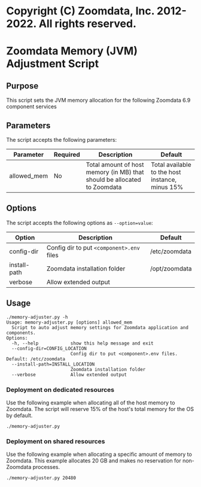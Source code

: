 # Copyright (C) Zoomdata, Inc. 2012-2022. All rights reserved.

# Zoomdata Memory (JVM) Adjustment Script

## Purpose
This script sets the JVM memory allocation for the following Zoomdata 6.9 component services

## Parameters
The script accepts the following parameters:

| Parameter |  Required  |  Description  |  Default  |
| --- | --- | --- | --- |
| allowed_mem | No | Total amount of host memory (in MB) that should be allocated to Zoomdata | Total available to the host instance, minus 15%

## Options
The script accepts the following options as `--option=value`:

| Option |  Description  |  Default  |
| --- | --- | --- |
| config-dir | Config dir to put `<component>.env` files | /etc/zoomdata
| install-path | Zoomdata installation folder | /opt/zoomdata
| verbose | Allow extended output | 

## Usage
```
./memory-adjuster.py -h
Usage: memory-adjuster.py [options] allowed_mem
  Script to auto adjust memory settings for Zoomdata application and components.
Options:
  -h, --help            show this help message and exit
  --config-dir=CONFIG_LOCATION
                        Config dir to put <component>.env files. Default: /etc/zoomdata
  --install-path=INSTALL_LOCATION
                        Zoomdata installation folder
  --verbose             Allow extended output
```

### Deployment on dedicated resources
Use the following example when allocating all of the host memory to Zoomdata. The script will reserve 15% of the host's total memory for the OS by default.
```
./memory-adjuster.py
```

### Deployment on shared resources
Use the following example when allocating a specific amount of memory to Zoomdata. This example allocates 20 GB and makes no reservation for non-Zoomdata processes.
```
./memory-adjuster.py 20480
```
